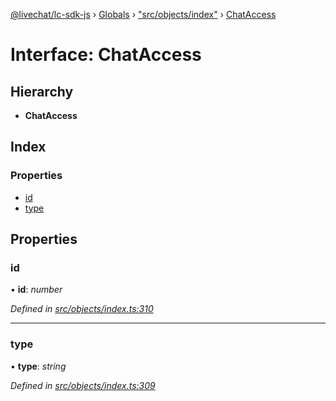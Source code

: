 [@livechat/lc-sdk-js](../README.md) › [Globals](../globals.md) › ["src/objects/index"](../modules/_src_objects_index_.md) › [ChatAccess](_src_objects_index_.chataccess.md)

# Interface: ChatAccess

## Hierarchy

* **ChatAccess**

## Index

### Properties

* [id](_src_objects_index_.chataccess.md#id)
* [type](_src_objects_index_.chataccess.md#type)

## Properties

###  id

• **id**: *number*

*Defined in [src/objects/index.ts:310](https://github.com/livechat/lc-sdk-js/blob/adb7bb1/src/objects/index.ts#L310)*

___

###  type

• **type**: *string*

*Defined in [src/objects/index.ts:309](https://github.com/livechat/lc-sdk-js/blob/adb7bb1/src/objects/index.ts#L309)*
